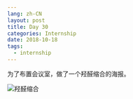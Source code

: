 ```yaml
---
lang: zh-CN
layout: post
title: Day 30
categories: Internship
date: 2018-10-18
tags:
  - internship
---
```


为了布置会议室，做了一个羟醛缩合的海报。

![羟醛缩合](https://drive.google.com/uc?id=1HF8rM2yLNvfL1Sae8kc4rTXPqAf3U6eU)
